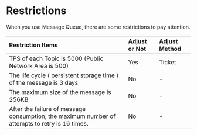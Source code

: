 # Restrictions

When you use Message Queue, there are some restrictions to pay attention.

| Restriction Items	| Adjust or Not	| Adjust Method |
| :- | :- | :- |
|TPS of each Topic is 5000 (Public Network Area is 500)|Yes|Ticket|
| The life cycle ( persistent storage time ) of the message is 3 days |	No	| - |
| The maximum size of the message is 256KB	| No |	- |
| After the failure of message consumption, the maximum number of attempts to retry is 16 times.	| No	| - |


